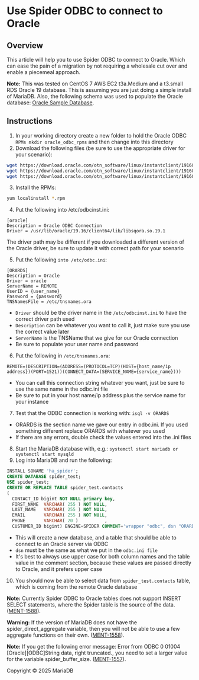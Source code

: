 # Use Spider ODBC to connect to Oracle

## Overview

This article will help you to use Spider ODBC to connect to Oracle. Which can ease the pain of a migration by not requiring a wholesale cut over and enable a piecemeal approach.

**Note:** This was tested on CentOS 7 AWS EC2 t3a.Medium and a t3.small RDS Oracle 19 database. This is assuming you are just doing a simple install of MariaDB. Also, the following schema was used to populate the Oracle database: [Oracle Sample Database](https://www.oracletutorial.com/getting-started/oracle-sample-database/).

## Instructions

1. In your working directory create a new folder to hold the Oracle ODBC `RPMs mkdir oracle_odbc_rpms` and then change into this directory
2. Download the following files (be sure to use the appropriate driver for your scenario):

```bash
wget https://download.oracle.com/otn_software/linux/instantclient/1916000/oracle-instantclient19.16-odbc-19.16.0.0.0-1.x86_64.rpm
wget https://download.oracle.com/otn_software/linux/instantclient/1916000/oracle-instantclient19.16-sqlplus-19.16.0.0.0-1.x86_64.rpm
wget https://download.oracle.com/otn_software/linux/instantclient/1916000/oracle-instantclient19.16-basic-19.16.0.0.0-1.x86_64.rpm
```

3. Install the RPMs:

```bash
yum localinstall *.rpm
```

4. Put the following into /etc/odbcinst.ini:

```
[oracle]
Description = Oracle ODBC Connection
Driver = /usr/lib/oracle/19.16/client64/lib/libsqora.so.19.1
```

The driver path may be different if you downloaded a different version of the Oracle driver, be sure to update it with correct path for your scenario

5. Put the following `into /etc/odbc.ini`:

```
[ORARDS]
Description = Oracle
Driver = oracle
ServerName = REMOTE
UserID = {user_name}
Password = {password}
TNSNamesFile = /etc/tnsnames.ora
```

* `Driver` should be the driver name in the `/etc/odbcinst.ini` to have the correct driver path used
* `Description` can be whatever you want to call it, just make sure you use the correct value later
* `ServerName` is the TNSName that we give for our Oracle connection
* Be sure to populate your user name and password

6. Put the following in `/etc/tnsnames.ora`:

```
REMOTE=(DESCRIPTION=(ADDRESS=(PROTOCOL=TCP)(HOST={host_name/ip address})(PORT=1521))(CONNECT_DATA=(SERVICE_NAME={service_name})))
```

* You can call this connection string whatever you want, just be sure to use the same name in the odbc.ini file
* Be sure to put in your host name/ip address plus the service name for your instance

7. Test that the ODBC connection is working with: `isql -v ORARDS`

* ORARDS is the section name we gave our entry in odbc.ini. If you used something different replace ORARDS with whatever you used
* If there are any errors, double check the values entered into the .ini files

8. Start the MariaDB database with, e.g.: `systemctl start mariadb or systemctl start mysqld`
9. Log into MariaDB and run the following:

```sql
INSTALL SONAME 'ha_spider';
CREATE DATABASE spider_test;
USE spider_test;
CREATE OR REPLACE TABLE spider_test.contacts
(
  CONTACT_ID bigint NOT NULL primary key,
  FIRST_NAME  VARCHAR( 255 ) NOT NULL,
  LAST_NAME   VARCHAR( 255 ) NOT NULL,
  EMAIL       VARCHAR( 255 ) NOT NULL,
  PHONE       VARCHAR( 20 )          ,
  CUSTOMER_ID bigint) ENGINE=SPIDER COMMENT='wrapper "odbc", dsn "ORARDS", table "CONTACTS"';
```

* This will create a new database, and a table that should be able to connect to an Oracle server via ODBC
* `dsn` must be the same as what we put in the `odbc.ini file`
* It's best to always use upper case for both column names and the table value in the comment section, because these values are passed directly to Oracle, and it prefers upper case

10. You should now be able to select data from `spider_test.contacts` table, which is coming from the remote Oracle database

**Note:** Currently Spider ODBC to Oracle tables does not support INSERT SELECT statements, where the Spider table is the source of the data. ([MENT-1588](https://mariadb.com/kb/en/MENT-1588)).

**Warning:** If the version of MariaDB does not have the spider\_direct\_aggregate variable, then you will not be able to use a few aggregate functions on their own. ([MENT-1558](https://mariadb.com/kb/en/MENT-1558)).

**Note:** If you get the following error message: Error from ODBC 0 01004 \[Oracle]\[ODBC]String data, right truncated., you need to set a larger value for the variable spider\_buffer\_size. ([MENT-1557](https://mariadb.com/kb/en/MENT-1557)).

Copyright © 2025 MariaDB
